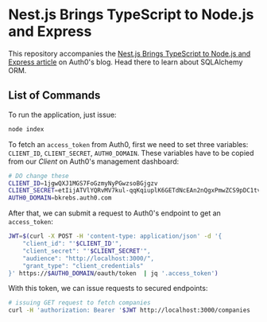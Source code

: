 # Nest.js Brings TypeScript to Node.js and Express

This repository accompanies the [Nest.js Brings TypeScript to Node.js and Express article](https://auth0.com/blog/nestjs-brings-typescript-to-nodejs-and-express/)
on Auth0's blog. Head there to learn about SQLAlchemy ORM.

## List of Commands

To run the application, just issue:

```bash
node index
```

To fetch an `access_token` from Auth0, first we need to set three variables: `CLIENT_ID`, `CLIENT_SECRET`, `AUTH0_DOMAIN`.
These variables have to be copied from our *Client* on Auth0's management dashboard:

```bash
# DO change these
CLIENT_ID=1jgwQXJ1MGS7FoGzmyNyPGwzsoBGjgzv
CLIENT_SECRET=etIijATVlYQRvMV7kul-qqKqiuplK6GETdNcEAn2nQgxPmwZCS9pDC1tvjRBkWNe
AUTH0_DOMAIN=bkrebs.auth0.com
```

After that, we can submit a request to Auth0's endpoint to get an `access_token`:
```bash
JWT=$(curl -X POST -H 'content-type: application/json' -d '{
    "client_id": "'$CLIENT_ID'",
    "client_secret": "'$CLIENT_SECRET'",
    "audience": "http://localhost:3000/",
    "grant_type": "client_credentials"
}' https://$AUTH0_DOMAIN/oauth/token  | jq '.access_token')
```

With this token, we can issue requests to secured endpoints:

```bash
# issuing GET request to fetch companies
curl -H 'authorization: Bearer '$JWT http://localhost:3000/companies
```